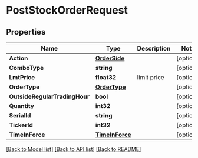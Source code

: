 # PostStockOrderRequest

## Properties

Name | Type | Description | Notes
------------ | ------------- | ------------- | -------------
**Action** | [**OrderSide**](OrderSide.md) |  | [optional] 
**ComboType** | **string** |  | [optional] 
**LmtPrice** | **float32** | limit price | [optional] 
**OrderType** | [**OrderType**](OrderType.md) |  | [optional] 
**OutsideRegularTradingHour** | **bool** |  | [optional] 
**Quantity** | **int32** |  | [optional] 
**SerialId** | **string** |  | [optional] 
**TickerId** | **int32** |  | [optional] 
**TimeInForce** | [**TimeInForce**](TimeInForce.md) |  | [optional] 

[[Back to Model list]](../README.md#documentation-for-models) [[Back to API list]](../README.md#documentation-for-api-endpoints) [[Back to README]](../README.md)


